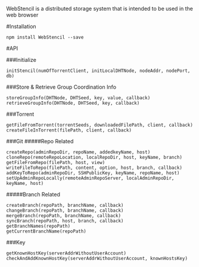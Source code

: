 WebStencil is a distributed storage system that is intended to be used in the web browser

#Installation
```
npm install WebStencil --save
```

#API

###Initialize
```
initStencil(numOfTorrentClient, initLocalDHTNode, nodeAddr, nodePort, db)
```

###Store & Retrieve Group Coordination Info
```
storeGroupInfo(DHTNode, DHTSeed, key, value, callback)
retrieveGroupInfo(DHTNode, DHTSeed, key, callback)
```

###Torrent
```
getFileFromTorrent(torrentSeeds, downloadedFilePath, client, callback)
createFileInTorrent(filePath, client, callback)
```

###Git
#####Repo Related
```
createRepo(adminRepoDir, repoName, addedkeyName, host)
cloneRepo(remoteRepoLocation, localRepoDir, host, keyName, branch)
getFileFromRepo(filePath, host, view)
writeFileToRepo(filePath, content, option, host, branch, callback)
addKeyToRepo(adminRepoDir, SSHPublicKey, keyName, repoName, host)
setUpAdminRepoLocally(remoteAdminRepoServer, localAdminRepoDir, keyName, host)
```

#####Branch Related
```
createBranch(repoPath, branchName, callback)
changeBranch(repoPath, branchName, callback)
mergeBranch(repoPath, branchName, callback)
syncBranch(repoPath, host, branch, callback)
getBranchNames(repoPath)
getCurrentBranchName(repoPath)
```

###Key
```
getKnownHostKey(serverAddrWithoutUserAccount)
checkAndAddKnownHostKey(serverAddrWithoutUserAccount, knownHostsKey)
```
